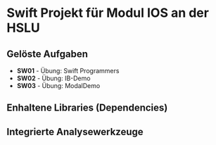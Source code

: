 # Swift Projekt für Modul IOS an der HSLU

## Gelöste Aufgaben
* **SW01** - Übung: Swift Programmers
* **SW02** - Übung: IB-Demo
* **SW03** - Übung: ModalDemo

## Enhaltene Libraries (Dependencies)

## Integrierte Analysewerkzeuge
